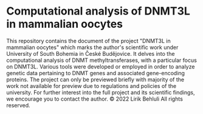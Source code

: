 # Computational analysis of DNMT3L in mammalian oocytes
This repository contains the document of the project "DNMT3L in mammalian oocytes" which marks the author's scientific work under University of South Bohemia in České Budějovice.
It delves into the computational analysis of DNMT methyltransferases, with a particular focus on DNMT3L. Various tools were developed or employed in order to analyze genetic data pertaining to DNMT genes and associated gene-encoding proteins. The project can only be previewed briefly with majority of the work not available for preview due to regulations and policies of the university. For further interest into the full project and its scientific findings, we encourage you to contact the author.
© 2022 Lirik Behluli
All rights reserved.
